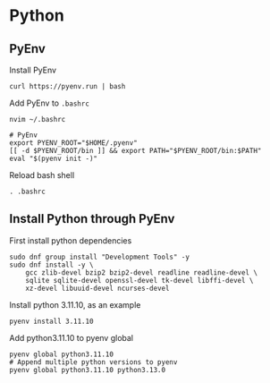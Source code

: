 # Python

## PyEnv
Install PyEnv
```
curl https://pyenv.run | bash
```
Add PyEnv to `.bashrc`
```
nvim ~/.bashrc
```
```
# PyEnv
export PYENV_ROOT="$HOME/.pyenv"
[[ -d $PYENV_ROOT/bin ]] && export PATH="$PYENV_ROOT/bin:$PATH"
eval "$(pyenv init -)"
```
Reload bash shell
```
. .bashrc
```

## Install Python through PyEnv
First install python dependencies
```
sudo dnf group install "Development Tools" -y
sudo dnf install -y \
    gcc zlib-devel bzip2 bzip2-devel readline readline-devel \
    sqlite sqlite-devel openssl-devel tk-devel libffi-devel \
    xz-devel libuuid-devel ncurses-devel
```

Install python 3.11.10, as an example
```
pyenv install 3.11.10
```
Add python3.11.10 to pyenv global
```
pyenv global python3.11.10
# Append multiple python versions to pyenv
pyenv global python3.11.10 python3.13.0
```


